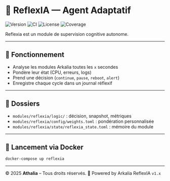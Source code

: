 # 🧠 ReflexIA — Agent Adaptatif

![Version](https://img.shields.io/badge/version-v2.4.0-blue)
![CI](https://github.com/athalia-siwek/arkalia-luna-pro/actions/workflows/ci.yml/badge.svg)
![License](https://img.shields.io/badge/license-Proprietary-red)
![Coverage](https://img.shields.io/badge/coverage-93%25-brightgreen)

Reflexia est un module de supervision cognitive autonome.

---

## 🔄 Fonctionnement

- Analyse les modules Arkalia toutes les `x` secondes
- Pondère leur état (CPU, erreurs, logs)
- Prend une décision (`continue`, `pause`, `reboot`, `alert`)
- Enregistre chaque cycle dans un journal réflexif

---

## 📂 Dossiers

- `modules/reflexia/logic/` : décision, snapshot, métriques
- `modules/reflexia/config/weights.toml` : pondération personnalisée
- `modules/reflexia/state/reflexia_state.toml` : mémoire du module

---

## 🐳 Lancement via Docker

```bash
docker-compose up reflexia
```

---

© 2025 **Athalia** – Tous droits réservés.
🤖 Powered by Arkalia ReflexIA `v1.x`
